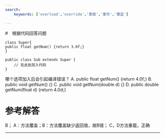 ```yaml
---
search:
    keywords: ['overload','override','重载','重写','覆盖']

---
```



#　根据代码回答问题

```
class Super{
public float getNum() {return 3.0f;}
}

public class Sub extends Super {
    // 在此处加入代码
}

```
哪个选项加入后会引起编译错误？
A. public float getNum() {return 4.0f;}
B. public void getNum() {}
C. public void getNum(double d) {}
D. public double getNum(float d) {return 4.0d;}

# 参考解答
B；
A：方法覆盖；B：方法覆盖缺少返回值，故B错；
C，D方法重载，正确

---